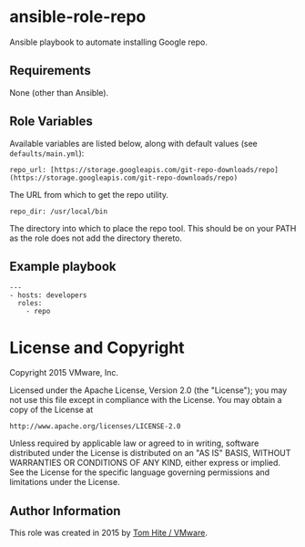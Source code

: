 # ansible-role-repo

Ansible playbook to automate installing Google repo.

## Requirements

None (other than Ansible).

## Role Variables

Available variables are listed below, along with default values (see `defaults/main.yml`):

    repo_url: [https://storage.googleapis.com/git-repo-downloads/repo](https://storage.googleapis.com/git-repo-downloads/repo)

The URL from which to get the repo utility.

    repo_dir: /usr/local/bin

The directory into which to place the repo tool. This should be on your PATH as the role does not add the directory thereto.

## Example playbook
```
---
- hosts: developers
  roles:
    - repo
```

# License and Copyright
 
Copyright 2015 VMware, Inc.

Licensed under the Apache License, Version 2.0 (the "License");
you may not use this file except in compliance with the License.
You may obtain a copy of the License at

    http://www.apache.org/licenses/LICENSE-2.0

Unless required by applicable law or agreed to in writing, software
distributed under the License is distributed on an "AS IS" BASIS,
WITHOUT WARRANTIES OR CONDITIONS OF ANY KIND, either express or implied.
See the License for the specific language governing permissions and
limitations under the License.

## Author Information

This role was created in 2015 by [Tom Hite / VMware](http://www.vmware.com/).
